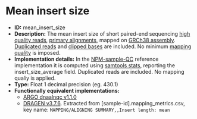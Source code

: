 # Mean insert size

- **ID:** mean_insert_size
- **Description:** The mean insert size of short paired-end sequencing [high quality reads](terminologies.md#high-quality-reads), [primary alignments](terminologies.md#primary-alignments), mapped on [GRCh38 assembly](terminologies.md#grch38-assembly). [Duplicated reads](terminologies.md#duplicated-reads) and [clipped bases](terminologies.md#clipped-bases) are included. No minimum [mapping quality](terminologies.md#mapping-quality) is imposed.
- **Implementation details:** In the [NPM-sample-QC](terminologies.md#npm-sample-qc) reference implementation it is computed using [samtools stats](terminologies.md#samtools-stats), reporting the insert_size_average field. Duplicated reads are included. No mapping qualiy is applied.
- **Type:** Float 1 decimal precision (eg. 430.1)
- **Functionally equivalent implementations:**
    - [ARGO dnaalnqc v1.1.0](terminologies.md#argo)
    - [DRAGEN v3.7.6](terminologies.md#dragen). Extracted from [sample-id].mapping_metrics.csv, key name: `MAPPING/ALIGNING SUMMARY,,Insert length: mean`

